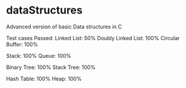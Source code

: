 # dataStructures
Advanced version of basic Data structures in C

Test cases Passed:
Linked List: 50%
Doubly Linked List: 100%
Circular Buffer: 100%

Stack: 100%
Queue: 100%

Binary Tree: 100%
Stack Tree: 100%

Hash Table: 100%
Heap: 100%
